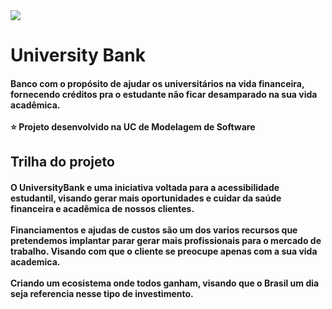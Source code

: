 
<head>
  <meta charset="utf-8"/>
  
  <img src= "https://user-images.githubusercontent.com/90344096/143772868-665fcec8-60e2-4886-b200-2b05fc388f86.png"/>
  <h1>University Bank</h1>
  <h4>Banco com o propósito de ajudar os universitários na vida financeira, fornecendo créditos pra o estudante não ficar desamparado na sua vida acadêmica.<br><br>⭐ Projeto desenvolvido na UC de Modelagem de Software</h4>
  <h2>Trilha do projeto</h2>
  <h4>O UniversityBank e uma iniciativa voltada para a acessibilidade estudantil, visando gerar mais oportunidades e cuidar da saúde financeira e acadêmica de nossos clientes.<br><br>Financiamentos e ajudas de custos são um dos varios recursos que pretendemos implantar parar gerar mais profissionais para o mercado de trabalho. Visando com que o cliente se preocupe apenas com a sua vida academica.<br><br>Criando um ecosistema onde todos ganham, visando que o Brasil um dia seja referencia nesse tipo de investimento.</h4>
</head>

 <body>

 </body>
 

<!--<img src= "https://user-images.githubusercontent.com/90344096/143771913-e962e320-fc76-4326-9207-d37f990a8706.png"/>-->
<!--adicionar imagem-->
